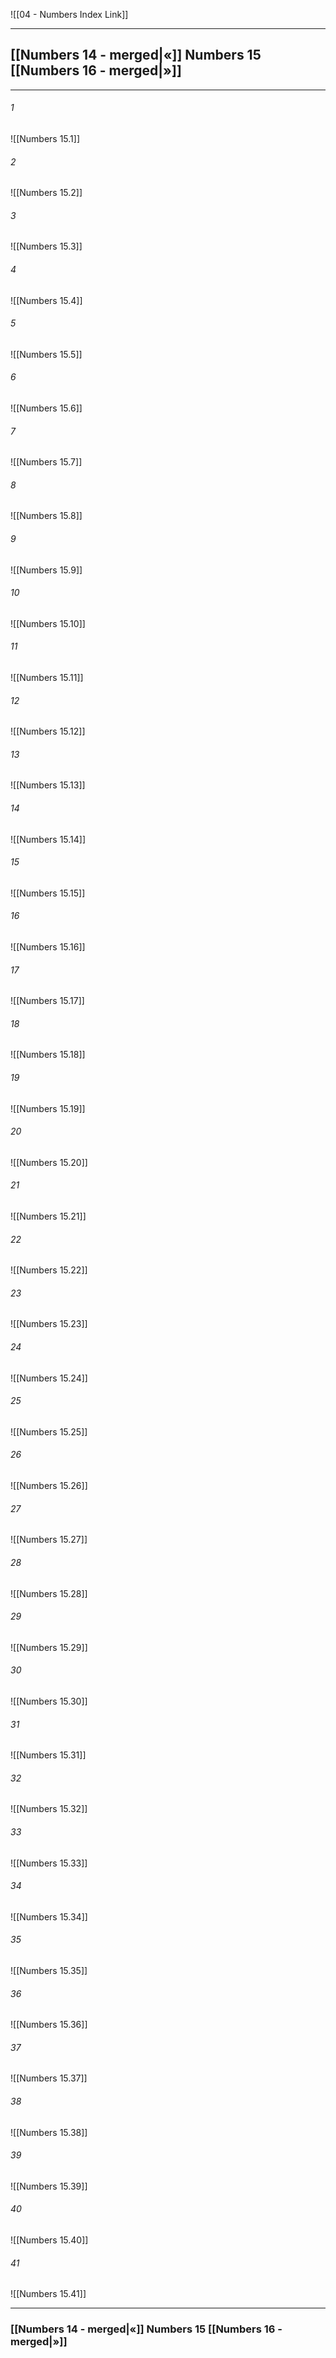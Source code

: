 ![[04 - Numbers Index Link]]

---
##  [[Numbers 14 - merged|«]] Numbers 15 [[Numbers 16 - merged|»]]

---

###### 1
![[Numbers 15.1]] 

###### 2
![[Numbers 15.2]] 

###### 3
![[Numbers 15.3]] 

###### 4
![[Numbers 15.4]]

###### 5 
![[Numbers 15.5]] 

###### 6
![[Numbers 15.6]] 

###### 7
![[Numbers 15.7]] 

###### 8
![[Numbers 15.8]] 

###### 9
![[Numbers 15.9]] 

###### 10
![[Numbers 15.10]] 

###### 11
![[Numbers 15.11]] 

###### 12
![[Numbers 15.12]]

###### 13
![[Numbers 15.13]] 

###### 14
![[Numbers 15.14]] 

###### 15
![[Numbers 15.15]]

###### 16
![[Numbers 15.16]] 

###### 17
![[Numbers 15.17]]

###### 18
![[Numbers 15.18]] 

###### 19
![[Numbers 15.19]] 

###### 20
![[Numbers 15.20]]

###### 21
![[Numbers 15.21]] 

###### 22
![[Numbers 15.22]] 

###### 23
![[Numbers 15.23]]

###### 24
![[Numbers 15.24]] 

###### 25
![[Numbers 15.25]]

###### 26
![[Numbers 15.26]] 

###### 27
![[Numbers 15.27]] 

###### 28
![[Numbers 15.28]]

###### 29
![[Numbers 15.29]] 

###### 30
![[Numbers 15.30]] 

###### 31
![[Numbers 15.31]] 

###### 32
![[Numbers 15.32]] 

###### 33
![[Numbers 15.33]]

###### 34
![[Numbers 15.34]] 

###### 35
![[Numbers 15.35]]

###### 36
![[Numbers 15.36]] 

###### 37
![[Numbers 15.37]] 

###### 38
![[Numbers 15.38]]

###### 39
![[Numbers 15.39]] 

###### 40
![[Numbers 15.40]] 

###### 41
![[Numbers 15.41]] 


---
###  [[Numbers 14 - merged|«]] Numbers 15 [[Numbers 16 - merged|»]]
